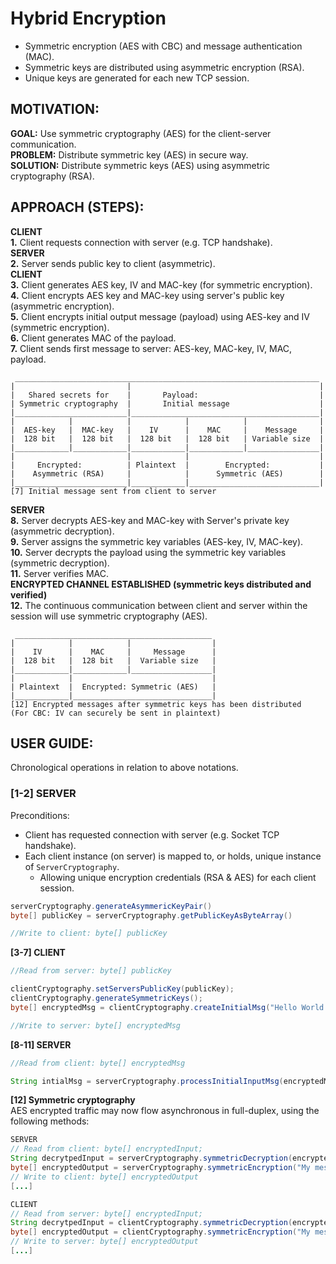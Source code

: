 # Hybrid Encryption
- Symmetric encryption (AES with CBC) and message authentication (MAC).
- Symmetric keys are distributed using asymmetric encryption (RSA).
- Unique keys are generated for each new TCP session.

## MOTIVATION:

**GOAL:**    Use symmetric cryptography (AES) for the client-server communication.</br>
**PROBLEM:**  Distribute symmetric key (AES) in secure way.</br>
**SOLUTION:** Distribute symmetric keys (AES) using asymmetric cryptography (RSA).</br>

## APPROACH (STEPS):
          
**CLIENT**</br>
**1.** Client requests connection with server (e.g. TCP handshake).</br>
**SERVER**</br>
**2.** Server sends public key to client (asymmetric).</br>
**CLIENT**</br>
**3.** Client generates AES key, IV and MAC-key (for symmetric encryption).</br>
**4.** Client encrypts AES key and MAC-key using server's public key (asymmetric encryption).</br>
**5.** Client encrypts initial output message (payload) using AES-key and IV (symmetric encryption).</br>
**6.** Client generates MAC of the payload.</br>
**7.** Client sends first message to server: AES-key, MAC-key, IV, MAC, payload.</br>
```
 ____________________________________________________________________
|                         |                                          |
|   Shared secrets for    |       Payload:                           |
| Symmetric cryptography  |       Initial message                    |
|_________________________|__________________________________________|
|            |            |            |            |                |
|  AES-key   |  MAC-key   |    IV      |    MAC     |    Message     |
|  128 bit   |  128 bit   |  128 bit   |  128 bit   | Variable size  |
|____________|____________|____________|____________|________________|
|                         |            |                             |
|     Encrypted:          | Plaintext  |        Encrypted:           |
|    Asymmetric (RSA)     |            |      Symmetric (AES)        |
|_________________________|____________|_____________________________|
[7] Initial message sent from client to server
``` 
**SERVER**</br>
**8.** Server decrypts AES-key and MAC-key with Server's private key (asymmetric decryption).</br>
**9.** Server assigns the symmetric key variables (AES-key, IV, MAC-key).</br>
**10.** Server decrypts the payload using the symmetric key variables (symmetric decryption).</br>
**11.** Server verifies MAC.</br>
**ENCRYPTED CHANNEL ESTABLISHED (symmetric keys distributed and verified)**</br>
**12.** The continuous communication between client and server within the session will use symmetric cryptography (AES).</br>
``` 
 ____________________________________________
|            |            |                  |
|    IV      |    MAC     |     Message      |
|  128 bit   |  128 bit   |  Variable size   |
|____________|____________|__________________|
|            |                               |
| Plaintext  |  Encrypted: Symmetric (AES)   |
|____________|_______________________________|
[12] Encrypted messages after symmetric keys has been distributed
(For CBC: IV can securely be sent in plaintext)
```
## USER GUIDE:

Chronological operations in relation to above notations.

### [1-2] SERVER

Preconditions: 
- Client has requested connection with server (e.g. Socket TCP handshake).
- Each client instance (on server) is mapped to, or holds, unique instance of ```ServerCryptography```.
  - Allowing unique encryption credentials (RSA & AES) for each client session.
```java
serverCryptography.generateAsymmericKeyPair()
byte[] publicKey = serverCryptography.getPublicKeyAsByteArray()

//Write to client: byte[] publicKey
```

**[3-7] CLIENT**
```java
//Read from server: byte[] publicKey

clientCryptography.setServersPublicKey(publicKey);
clientCryptography.generateSymmetricKeys();
byte[] encryptedMsg = clientCryptography.createInitialMsg("Hello World!");

//Write to server: byte[] encryptedMsg
```

**[8-11] SERVER**


```java
//Read from client: byte[] encryptedMsg

String intialMsg = serverCryptography.processInitialInputMsg(encryptedMsg);
```

**[12] Symmetric cryptography**</br>
AES encrypted traffic may now flow asynchronous in full-duplex, using the following methods:

```java
SERVER
// Read from client: byte[] encryptedInput;
String decrytpedInput = serverCryptography.symmetricDecryption(encryptedInput);
byte[] encryptedOutput = serverCryptography.symmetricEncryption("My message");
// Write to client: byte[] encryptedOutput
[...]

CLIENT
// Read from server: byte[] encryptedInput;
String decrytpedInput = clientCryptography.symmetricDecryption(encryptedInput);
byte[] encryptedOutput = clientCryptography.symmetricEncryption("My message");
// Write to server: byte[] encryptedOutput
[...]

```
